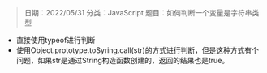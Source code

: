 > 日期：2022/05/31
分类：JavaScript
题目：如何判断一个变量是字符串类型

- 直接使用typeof进行判断
- 使用Object.prototype.toSyring.call(str)的方式进行判断，但是这种方式有个问题，如果str是通过String构造函数创建的，返回的结果也是true。